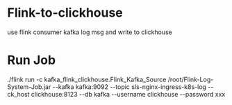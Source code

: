 # Flink-to-clickhouse
use flink consumer kafka log msg and write to clickhouse

# Run Job
./flink run -c kafka_flink_clickhouse.Flink_Kafka_Source /root/Flink-Log-System-Job.jar --kafka kafka:9092 --topic sls-nginx-ingress-k8s-log --ck_host clickhouse:8123 --db kafka --username clickhouse --password xxx
